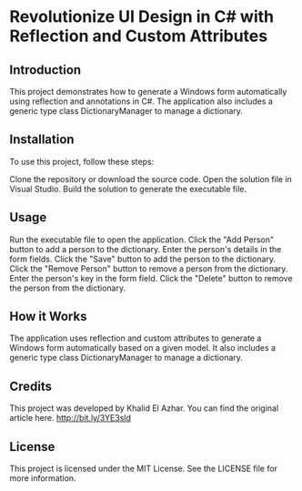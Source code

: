 # Revolutionize UI Design in C# with Reflection and Custom Attributes
## Introduction
This project demonstrates how to generate a Windows form automatically using reflection and annotations in C#. The application also includes a generic type class DictionaryManager<T> to manage a dictionary.

## Installation
To use this project, follow these steps:

Clone the repository or download the source code.
Open the solution file in Visual Studio.
Build the solution to generate the executable file.
## Usage
Run the executable file to open the application.
Click the "Add Person" button to add a person to the dictionary.
Enter the person's details in the form fields.
Click the "Save" button to add the person to the dictionary.
Click the "Remove Person" button to remove a person from the dictionary.
Enter the person's key in the form field.
Click the "Delete" button to remove the person from the dictionary.
## How it Works
The application uses reflection and custom attributes to generate a Windows form automatically based on a given model. It also includes a generic type class DictionaryManager<T> to manage a dictionary.

## Credits
This project was developed by Khalid El Azhar. You can find the original article here.
http://bit.ly/3YE3sld

## License
This project is licensed under the MIT License. See the LICENSE file for more information.

